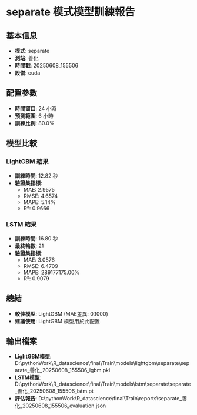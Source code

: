 
# separate 模式模型訓練報告

## 基本信息
- **模式**: separate
- **測站**: 善化
- **時間戳**: 20250608_155506
- **設備**: cuda

## 配置參數
- **時間窗口**: 24 小時
- **預測範圍**: 6 小時
- **訓練比例**: 80.0%

## 模型比較

### LightGBM 結果

- **訓練時間**: 12.82 秒
- **驗證集指標**:
  - MAE: 2.9575
  - RMSE: 4.6574
  - MAPE: 5.14%
  - R²: 0.9666

### LSTM 結果

- **訓練時間**: 16.80 秒
- **最終輪數**: 21
- **驗證集指標**:
  - MAE: 3.0576
  - RMSE: 6.4709
  - MAPE: 289177175.00%
  - R²: 0.9079

## 總結

- **較佳模型**: LightGBM (MAE差異: 0.1000)
- **建議使用**: LightGBM 模型用於此配置


## 輸出檔案
- **LightGBM模型**: D:\pythonWork\R_datascience\final\Train\models\lightgbm\separate\separate_善化_20250608_155506_lgbm.pkl
- **LSTM模型**: D:\pythonWork\R_datascience\final\Train\models\lstm\separate\separate_善化_20250608_155506_lstm.pt
- **評估報告**: D:\pythonWork\R_datascience\final\Train\reports\separate_善化_20250608_155506_evaluation.json
